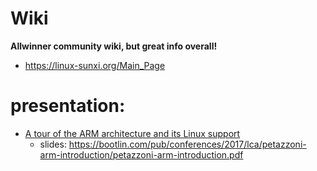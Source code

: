 # Wiki
**Allwinner community wiki, but great info overall!**
- https://linux-sunxi.org/Main_Page

# presentation:
- [A tour of the ARM architecture and its Linux support](https://youtu.be/NNol7fRGo2E)
  - slides: https://bootlin.com/pub/conferences/2017/lca/petazzoni-arm-introduction/petazzoni-arm-introduction.pdf
